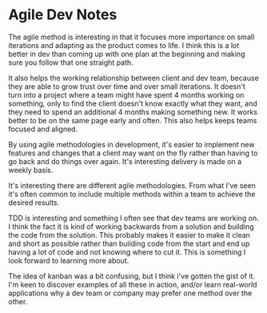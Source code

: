 # Agile Dev Notes

The agile method is interesting in that it focuses more importance on small iterations and adapting as the product comes to life. I think this is a lot better in dev than coming up with one plan at the beginning and making sure you follow that one straight path.

It also helps the working relationship between client and dev team, because they are able to grow trust over time and over small iterations. It doesn't turn into a project where a team might have spent 4 months working on something, only to find the client doesn't know exactly what they want, and they need to spend an additional 4 months making something new. It works better to be on the same page early and often. This also helps keeps teams focused and aligned.

By using agile methodologies in development, it's easier to implement new features and changes that a client may want on the fly rather than having to go back and do things over again. It's interesting delivery is made on a weekly basis.

It's interesting there are different agile methodologies. From what I've seen it's often common to include multiple methods within a team to achieve the desired results.

TDD is interesting and something I often see that dev teams are working on. I think the fact it is kind of working backwards from a solution and building the code from the solution. This probably makes it easier to make it clean and short as possible rather than building code from the start and end up having a lot of code and not knowing where to cut it. This is something I look forward to learning more about.

The idea of kanban was a bit confusing, but I think i've gotten the gist of it. I'm keen to discover examples of all these in action, and/or learn real-world applications why a dev team or company may prefer one method over the other.

